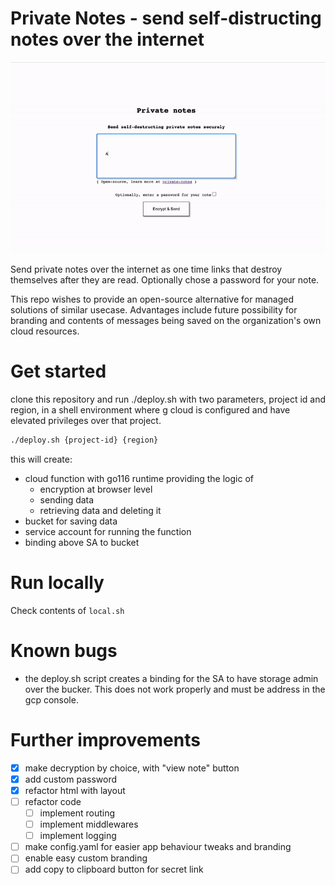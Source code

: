 # Private Notes - send self-distructing notes over the internet

![private-notes](private-notes.gif)

Send private notes over the internet as one time links that destroy themselves after they are read. Optionally chose a password for your note.

This repo wishes to provide an open-source alternative for managed solutions of similar usecase. Advantages include future possibility for branding and contents of messages being saved on the organization's own cloud resources.

# Get started

clone this repository and run ./deploy.sh with two parameters, project id and region, in a shell environment where g cloud is configured and have elevated privileges over that project.
```bash
./deploy.sh {project-id} {region}
```

this will create:
- cloud function with go116 runtime providing the logic of
    - encryption at browser level
    - sending data
    - retrieving data and deleting it
- bucket for saving data
- service account for running the function
- binding above SA to bucket

# Run locally

Check contents of `local.sh` 

# Known bugs
- the deploy.sh script creates a binding for the SA to have storage admin over the bucker. This does not work properly and must be address in the gcp console.
# Further improvements
- [x] make decryption by choice, with "view note" button
- [x] add custom password
- [x] refactor html with layout
- [ ] refactor code
    - [ ] implement routing
    - [ ] implement middlewares
    - [ ] implement logging
- [ ] make config.yaml for easier app behaviour tweaks and branding
- [ ] enable easy custom branding
- [ ] add copy to clipboard button for secret link
